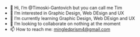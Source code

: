 - 👋 Hi, I’m @Timoski-Gantovich but you can call me Tim
- 👀 I’m interested in Graphic Design, Web DEsign and UX
- 🌱 I’m currently learning  Graphic Design, Web DEsign and UX
- 💞️ I’m looking to collaborate on nothing at the moment 
- 📫 How to reach me: mingledprism4@gmail.com

<!---
Timoski-Gantovich/Timoski-Gantovich is a ✨ special ✨ repository because its `README.md` (this file) appears on your GitHub profile.
You can click the Preview link to take a look at your changes.
--->
